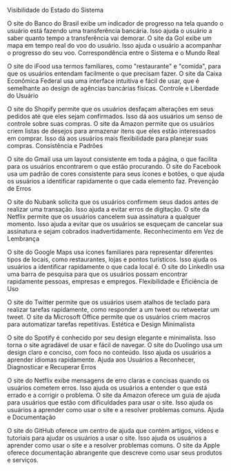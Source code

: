 Visibilidade do Estado do Sistema

O site do Banco do Brasil exibe um indicador de progresso na tela quando o usuário está fazendo uma transferência bancária. Isso ajuda o usuário a saber quanto tempo a transferência vai demorar.
O site da Gol exibe um mapa em tempo real do voo do usuário. Isso ajuda o usuário a acompanhar o progresso do seu voo.
Correspondência entre o Sistema e o Mundo Real

O site do iFood usa termos familiares, como "restaurante" e "comida", para que os usuários entendam facilmente o que precisam fazer.
O site da Caixa Econômica Federal usa uma interface intuitiva e fácil de usar, que é semelhante ao design de agências bancárias físicas.
Controle e Liberdade do Usuário

O site do Shopify permite que os usuários desfaçam alterações em seus pedidos até que eles sejam confirmados. Isso dá aos usuários um senso de controle sobre suas compras.
O site da Amazon permite que os usuários criem listas de desejos para armazenar itens que eles estão interessados em comprar. Isso dá aos usuários mais flexibilidade para planejar suas compras.
Consistência e Padrões

O site do Gmail usa um layout consistente em toda a página, o que facilita para os usuários encontrarem o que estão procurando.
O site do Facebook usa um padrão de cores consistente para seus ícones e botões, o que ajuda os usuários a identificar rapidamente o que cada elemento faz.
Prevenção de Erros

O site do Nubank solicita que os usuários confirmem seus dados antes de realizar uma transação. Isso ajuda a evitar erros de digitação.
O site da Netflix permite que os usuários cancelem sua assinatura a qualquer momento. Isso ajuda a evitar que os usuários se esqueçam de cancelar sua assinatura e sejam cobrados inadvertidamente.
Reconhecimento em Vez de Lembrança

O site do Google Maps usa ícones familiares para representar diferentes tipos de locais, como restaurantes, lojas e pontos turísticos. Isso ajuda os usuários a identificar rapidamente o que cada local é.
O site do LinkedIn usa uma barra de pesquisa para que os usuários possam encontrar rapidamente pessoas, empresas e empregos.
Flexibilidade e Eficiência de Uso

O site do Twitter permite que os usuários usem atalhos de teclado para realizar tarefas rapidamente, como responder a um tweet ou retweetar um tweet.
O site da Microsoft Office permite que os usuários criem macros para automatizar tarefas repetitivas.
Estética e Design Minimalista

O site do Spotify é conhecido por seu design elegante e minimalista. Isso torna o site agradável de usar e fácil de navegar.
O site do Duolingo usa um design claro e conciso, com foco no conteúdo. Isso ajuda os usuários a aprender idiomas rapidamente.
Ajuda aos Usuários a Reconhecer, Diagnosticar e Recuperar Erros

O site do Netflix exibe mensagens de erro claras e concisas quando os usuários cometem erros. Isso ajuda os usuários a entender o que está errado e a corrigir o problema.
O site da Amazon oferece um guia de ajuda para usuários que estão com dificuldades para usar o site. Isso ajuda os usuários a aprender como usar o site e a resolver problemas comuns.
Ajuda e Documentação

O site do GitHub oferece um centro de ajuda que contém artigos, vídeos e tutoriais para ajudar os usuários a usar o site. Isso ajuda os usuários a aprender como usar o site e a resolver problemas comuns.
O site da Apple oferece documentação abrangente que descreve como usar seus produtos e serviços.